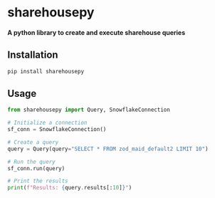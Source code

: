 # sharehousepy

#### A python library to create and execute sharehouse queries

## Installation

```bash
pip install sharehousepy
```

## Usage

```python
from sharehousepy import Query, SnowflakeConnection

# Initialize a connection
sf_conn = SnowflakeConnection()

# Create a query
query = Query(query="SELECT * FROM zod_maid_default2 LIMIT 10")

# Run the query
sf_conn.run(query)

# Print the results
print(f"Results: {query.results[:10]}")
```
